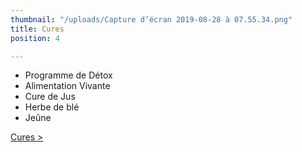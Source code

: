 ```yaml
---
thumbnail: "/uploads/Capture d’écran 2019-08-28 à 07.55.34.png"
title: Cures
position: 4

---
```

* Programme de Détox
* Alimentation Vivante
* Cure de Jus
* Herbe de blé
* Jeûne

[Cures >](/cures)